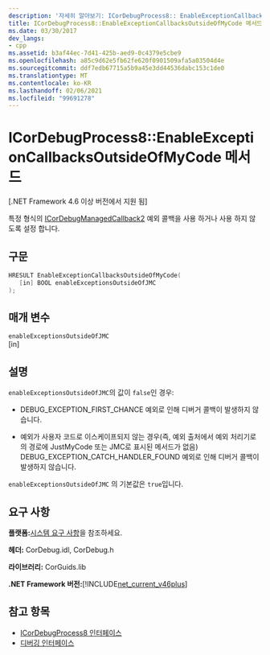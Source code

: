 ```yaml
---
description: '자세히 알아보기: ICorDebugProcess8:: EnableExceptionCallbacksOutsideOfMyCode 메서드'
title: ICorDebugProcess8::EnableExceptionCallbacksOutsideOfMyCode 메서드
ms.date: 03/30/2017
dev_langs:
- cpp
ms.assetid: b3af44ec-7d41-425b-aed9-0c4379e5cbe9
ms.openlocfilehash: a85c9d62e5fb62fe620f0901509afa5a03504d4e
ms.sourcegitcommit: ddf7edb67715a5b9a45e3dd44536dabc153c1de0
ms.translationtype: MT
ms.contentlocale: ko-KR
ms.lasthandoff: 02/06/2021
ms.locfileid: "99691278"
---
```

# <a name="icordebugprocess8enableexceptioncallbacksoutsideofmycode-method"></a>ICorDebugProcess8::EnableExceptionCallbacksOutsideOfMyCode 메서드

[.NET Framework 4.6 이상 버전에서 지원 됨]  
  
 특정 형식의 [ICorDebugManagedCallback2](icordebugmanagedcallback2-interface.md) 예외 콜백을 사용 하거나 사용 하지 않도록 설정 합니다.  
  
## <a name="syntax"></a>구문  
  
```cpp
HRESULT EnableExceptionCallbacksOutsideOfMyCode(  
   [in] BOOL enableExceptionsOutsideOfJMC  
);  
```  
  
## <a name="parameters"></a>매개 변수  

 `enableExceptionsOutsideOfJMC`  
 [in]  
  
## <a name="remarks"></a>설명  

 `enableExceptionsOutsideOfJMC`의 값이 `false`인 경우:  
  
- DEBUG_EXCEPTION_FIRST_CHANCE 예외로 인해 디버거 콜백이 발생하지 않습니다.  
  
- 예외가 사용자 코드로 이스케이프되지 않는 경우(즉, 예외 출처에서 예외 처리기로의 경로에 JustMyCode 또는 JMC로 표시된 메서드가 없음) DEBUG_EXCEPTION_CATCH_HANDLER_FOUND 예외로 인해 디버거 콜백이 발생하지 않습니다.  
  
 `enableExceptionsOutsideOfJMC` 의 기본값은 `true`입니다.  
  
## <a name="requirements"></a>요구 사항  

 **플랫폼:**[시스템 요구 사항](../../get-started/system-requirements.md)을 참조하세요.  
  
 **헤더:** CorDebug.idl, CorDebug.h  
  
 **라이브러리:** CorGuids.lib  
  
 **.NET Framework 버전:**[!INCLUDE[net_current_v46plus](../../../../includes/net-current-v46plus-md.md)]  
  
## <a name="see-also"></a>참고 항목

- [ICorDebugProcess8 인터페이스](icordebugprocess8-interface.md)
- [디버깅 인터페이스](debugging-interfaces.md)
